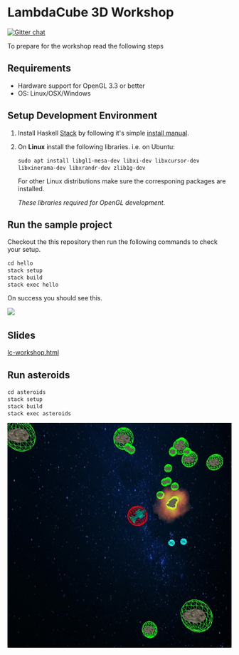 # LambdaCube 3D Workshop
[![Gitter chat](https://badges.gitter.im/lambdacube3d/lambdacube3d.png)](https://gitter.im/LambdaCube-3D/Lobby)

To prepare for the workshop read the following steps

## Requirements
- Hardware support for OpenGL 3.3 or better
- OS: Linux/OSX/Windows

## Setup Development Environment
1. Install Haskell [Stack](http://www.haskellstack.org) by following it's simple [install manual](https://docs.haskellstack.org/en/stable/README/#how-to-install).
2. On **Linux** install the following libraries.
   i.e. on Ubuntu:
   ```
   sudo apt install libgl1-mesa-dev libxi-dev libxcursor-dev libxinerama-dev libxrandr-dev zlib1g-dev
   ```
   For other Linux distributions make sure the corresponing packages are installed.
   
   *These libraries required for OpenGL development.*

## Run the sample project

Checkout the this repository then run the following commands to check your setup.
```
cd hello
stack setup
stack build
stack exec hello
```
On success you should see this.

![](http://lambdacube3d.com/hello-screenshot.png)

## Slides
[lc-workshop.html](https://rawgit.com/csabahruska/lambdacube-workshop/master/lc-workshop.html)

## Run asteroids

```
cd asteroids
stack setup
stack build
stack exec asteroids
```

![](asteroids.jpg)

